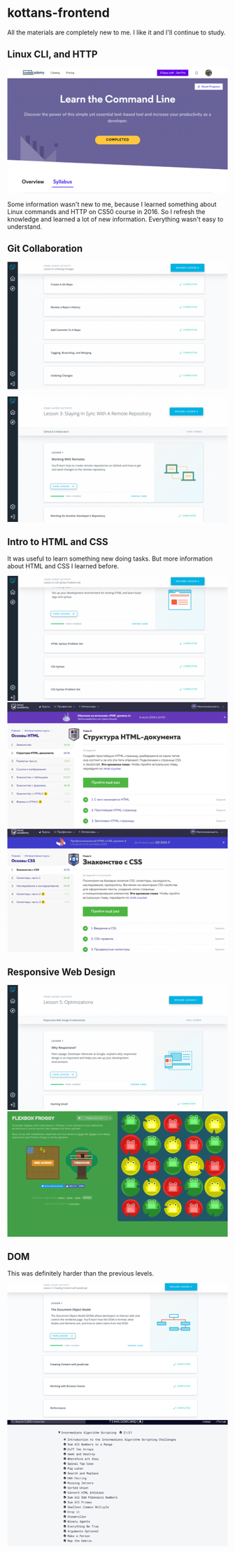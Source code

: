# kottans-frontend

All the materials are completely new to me. I like it and I'll continue to study.


## Linux CLI, and HTTP

![screenshot_linux_cli](https://github.com/NastjonkaK/kottans-frontend/blob/master/task_linux_cli/CommandLine.png)

Some information wasn't new to me, because I learned something about Linux commands and HTTP on CS50 course in 2016. So I refresh the knowledge and learned a lot of new information. Everything wasn't easy to understand.


## Git Collaboration

![screenshot_what_is_version_control](https://github.com/NastjonkaK/kottans-frontend/blob/master/task_git_collaboration/WhatIsVersionControl.png)

![screenshot_github_and_collaboration](https://github.com/NastjonkaK/kottans-frontend/blob/master/task_git_collaboration/GitHub%26Collaboration.png)


## Intro to HTML and CSS

It was useful to learn something new doing tasks. But more information about HTML and CSS I learned before.

![screenshot_into_to_html_and_css](https://github.com/NastjonkaK/kottans-frontend/blob/master/task_html_css_intro/IntroToHTML%26CSS.png)
![screenshot_html](https://github.com/NastjonkaK/kottans-frontend/blob/master/task_html_css_intro/HTML.png)
![screenshot_css](https://github.com/NastjonkaK/kottans-frontend/blob/master/task_html_css_intro/CSS.png)

## Responsive Web Design

![screenshot_responsive_web_design](https://github.com/NastjonkaK/kottans-frontend/blob/master/task_responsive_web_design/responsive_web_design.png)
![screenshot_flexbox_froggy](https://github.com/NastjonkaK/kottans-frontend/blob/master/task_responsive_web_design/flexbox_froggy.png)

## DOM

This was definitely harder than the previous levels.

![screenshot_JS_DOM](https://github.com/NastjonkaK/kottans-frontend/blob/master/task_js_dom/JS_DOM%20.png)
![screenshot_algorithm_scripting_challenges](https://github.com/NastjonkaK/kottans-frontend/blob/master/task_js_dom/algorithm_Scripting_Challenges.png)
